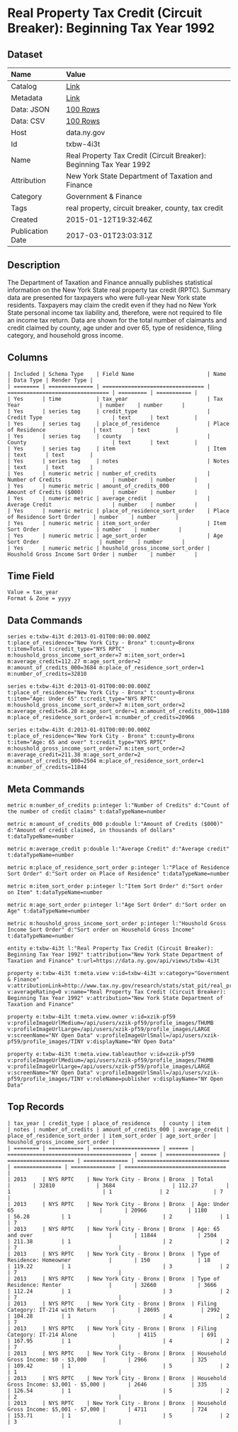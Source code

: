 # Real Property Tax Credit (Circuit Breaker): Beginning Tax Year 1992

## Dataset

| Name | Value |
| :--- | :---- |
| Catalog | [Link](https://catalog.data.gov/dataset/real-property-tax-credit-circuit-breaker-beginning-tax-year-1992) |
| Metadata | [Link](https://data.ny.gov/api/views/txbw-4i3t) |
| Data: JSON | [100 Rows](https://data.ny.gov/api/views/txbw-4i3t/rows.json?max_rows=100) |
| Data: CSV | [100 Rows](https://data.ny.gov/api/views/txbw-4i3t/rows.csv?max_rows=100) |
| Host | data.ny.gov |
| Id | txbw-4i3t |
| Name | Real Property Tax Credit (Circuit Breaker): Beginning Tax Year 1992 |
| Attribution | New York State Department of Taxation and Finance |
| Category | Government & Finance |
| Tags | real property, circuit breaker, county, tax credit |
| Created | 2015-01-12T19:32:46Z |
| Publication Date | 2017-03-01T23:03:31Z |

## Description

The Department of Taxation and Finance annually publishes statistical information on the New York State real property tax credit (RPTC).  Summary data are presented for taxpayers who were full-year New York state residents.  Taxpayers may claim the credit even if they had no New York State personal income tax liability and, therefore, were not required to file an income tax return.   Data are shown for the total number of claimants and credit claimed by county, age under and over 65, type of residence, filing category, and household gross income.

## Columns

```ls
| Included | Schema Type    | Field Name                       | Name                             | Data Type | Render Type |
| ======== | ============== | ================================ | ================================ | ========= | =========== |
| Yes      | time           | tax_year                         | Tax Year                         | number    | number      |
| Yes      | series tag     | credit_type                      | Credit Type                      | text      | text        |
| Yes      | series tag     | place_of_residence               | Place of Residence               | text      | text        |
| Yes      | series tag     | county                           | County                           | text      | text        |
| Yes      | series tag     | item                             | Item                             | text      | text        |
| Yes      | series tag     | notes                            | Notes                            | text      | text        |
| Yes      | numeric metric | number_of_credits                | Number of Credits                | number    | number      |
| Yes      | numeric metric | amount_of_credits_000            | Amount of Credits ($000)         | number    | number      |
| Yes      | numeric metric | average_credit                   | Average Credit                   | number    | number      |
| Yes      | numeric metric | place_of_residence_sort_order    | Place of Residence Sort Order    | number    | number      |
| Yes      | numeric metric | item_sort_order                  | Item Sort Order                  | number    | number      |
| Yes      | numeric metric | age_sort_order                   | Age Sort Order                   | number    | number      |
| Yes      | numeric metric | houshold_gross_income_sort_order | Houshold Gross Income Sort Order | number    | number      |
```

## Time Field

```ls
Value = tax_year
Format & Zone = yyyy
```

## Data Commands

```ls
series e:txbw-4i3t d:2013-01-01T00:00:00.000Z t:place_of_residence="New York City - Bronx" t:county=Bronx t:item=Total t:credit_type="NYS RPTC" m:houshold_gross_income_sort_order=7 m:item_sort_order=1 m:average_credit=112.27 m:age_sort_order=2 m:amount_of_credits_000=3684 m:place_of_residence_sort_order=1 m:number_of_credits=32810

series e:txbw-4i3t d:2013-01-01T00:00:00.000Z t:place_of_residence="New York City - Bronx" t:county=Bronx t:item="Age: Under 65" t:credit_type="NYS RPTC" m:houshold_gross_income_sort_order=7 m:item_sort_order=2 m:average_credit=56.28 m:age_sort_order=1 m:amount_of_credits_000=1180 m:place_of_residence_sort_order=1 m:number_of_credits=20966

series e:txbw-4i3t d:2013-01-01T00:00:00.000Z t:place_of_residence="New York City - Bronx" t:county=Bronx t:item="Age: 65 and over" t:credit_type="NYS RPTC" m:houshold_gross_income_sort_order=7 m:item_sort_order=2 m:average_credit=211.38 m:age_sort_order=2 m:amount_of_credits_000=2504 m:place_of_residence_sort_order=1 m:number_of_credits=11844
```

## Meta Commands

```ls
metric m:number_of_credits p:integer l:"Number of Credits" d:"Count of the number of credit claims" t:dataTypeName=number

metric m:amount_of_credits_000 p:double l:"Amount of Credits ($000)" d:"Amount of credit claimed, in thousands of dollars" t:dataTypeName=number

metric m:average_credit p:double l:"Average Credit" d:"Average credit" t:dataTypeName=number

metric m:place_of_residence_sort_order p:integer l:"Place of Residence Sort Order" d:"Sort order on Place of Residence" t:dataTypeName=number

metric m:item_sort_order p:integer l:"Item Sort Order" d:"Sort order on Item" t:dataTypeName=number

metric m:age_sort_order p:integer l:"Age Sort Order" d:"Sort order on Age" t:dataTypeName=number

metric m:houshold_gross_income_sort_order p:integer l:"Houshold Gross Income Sort Order" d:"Sort order on Household Gross Income" t:dataTypeName=number

entity e:txbw-4i3t l:"Real Property Tax Credit (Circuit Breaker): Beginning Tax Year 1992" t:attribution="New York State Department of Taxation and Finance" t:url=https://data.ny.gov/api/views/txbw-4i3t

property e:txbw-4i3t t:meta.view v:id=txbw-4i3t v:category="Government & Finance" v:attributionLink=http://www.tax.ny.gov/research/stats/stat_pit/real_property_circuit_breaker_tax_credit.htm v:averageRating=0 v:name="Real Property Tax Credit (Circuit Breaker): Beginning Tax Year 1992" v:attribution="New York State Department of Taxation and Finance"

property e:txbw-4i3t t:meta.view.owner v:id=xzik-pf59 v:profileImageUrlMedium=/api/users/xzik-pf59/profile_images/THUMB v:profileImageUrlLarge=/api/users/xzik-pf59/profile_images/LARGE v:screenName="NY Open Data" v:profileImageUrlSmall=/api/users/xzik-pf59/profile_images/TINY v:displayName="NY Open Data"

property e:txbw-4i3t t:meta.view.tableauthor v:id=xzik-pf59 v:profileImageUrlMedium=/api/users/xzik-pf59/profile_images/THUMB v:profileImageUrlLarge=/api/users/xzik-pf59/profile_images/LARGE v:screenName="NY Open Data" v:profileImageUrlSmall=/api/users/xzik-pf59/profile_images/TINY v:roleName=publisher v:displayName="NY Open Data"
```

## Top Records

```ls
| tax_year | credit_type | place_of_residence    | county | item                                    | notes | number_of_credits | amount_of_credits_000 | average_credit | place_of_residence_sort_order | item_sort_order | age_sort_order | houshold_gross_income_sort_order | 
| ======== | =========== | ===================== | ====== | ======================================= | ===== | ================= | ===================== | ============== | ============================= | =============== | ============== | ================================ | 
| 2013     | NYS RPTC    | New York City - Bronx | Bronx  | Total                                   |       | 32810             | 3684                  | 112.27         | 1                             | 1               | 2              | 7                                | 
| 2013     | NYS RPTC    | New York City - Bronx | Bronx  | Age: Under 65                           |       | 20966             | 1180                  | 56.28          | 1                             | 2               | 1              | 7                                | 
| 2013     | NYS RPTC    | New York City - Bronx | Bronx  | Age: 65 and over                        |       | 11844             | 2504                  | 211.38         | 1                             | 2               | 2              | 7                                | 
| 2013     | NYS RPTC    | New York City - Bronx | Bronx  | Type of Residence: Homeowner            |       | 150               | 18                    | 119.22         | 1                             | 3               | 2              | 7                                | 
| 2013     | NYS RPTC    | New York City - Bronx | Bronx  | Type of Residence: Renter               |       | 32660             | 3666                  | 112.24         | 1                             | 3               | 2              | 7                                | 
| 2013     | NYS RPTC    | New York City - Bronx | Bronx  | Filing Category: IT-214 with Return     |       | 28695             | 2992                  | 104.28         | 1                             | 4               | 2              | 7                                | 
| 2013     | NYS RPTC    | New York City - Bronx | Bronx  | Filing Category: IT-214 Alone           |       | 4115              | 691                   | 167.95         | 1                             | 4               | 2              | 7                                | 
| 2013     | NYS RPTC    | New York City - Bronx | Bronx  | Household Gross Income: $0 - $3,000     |       | 2966              | 325                   | 109.42         | 1                             | 5               | 2              | 1                                | 
| 2013     | NYS RPTC    | New York City - Bronx | Bronx  | Household Gross Income: $3,001 - $5,000 |       | 2646              | 335                   | 126.54         | 1                             | 5               | 2              | 2                                | 
| 2013     | NYS RPTC    | New York City - Bronx | Bronx  | Household Gross Income: $5,001 - $7,000 |       | 4711              | 724                   | 153.71         | 1                             | 5               | 2              | 3                                | 
```